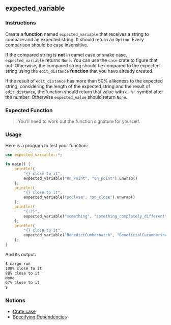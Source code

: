## expected_variable

### Instructions

Create a **function** named `expected_variable` that receives a string to compare and an expected string. It should return an `Option`. Every comparison should be case insensitive.

If the compared string is **not** in camel case or snake case, `expected_variable` returns `None`. You can use the `case` crate to figure that out. Otherwise, the compared string should be compared to the expected string using the `edit_distance` **function** that you have already created.

If the result of `edit_distance` has more than 50% alikeness to the expected string, considering the length of the expected string and the result of `edit_distance`, the function should return that value with a `'%'` symbol after the number.
Otherwise `expected_value` should return `None`.

### Expected Function

> You'll need to work out the function signature for yourself.

### Usage

Here is a program to test your function:

```rs
use expected_variable::*;

fn main() {
    println!(
        "{} close to it",
        expected_variable("On_Point", "on_point").unwrap()
    );
    println!(
        "{} close to it",
        expected_variable("soClose", "so_close").unwrap()
    );
    println!(
        "{:?}",
        expected_variable("something", "something_completely_different")
    );
    println!(
        "{} close to it",
        expected_variable("BenedictCumberbatch", "BeneficialCucumbersnatch").unwrap()
    );
}
```

And its output:

```sh
$ cargo run
100% close to it
88% close to it
None
67% close to it
$
```

### Notions

- [Crate case](https://crates.io/crates/case)
- [Specifying Dependencies](https://doc.rust-lang.org/cargo/reference/specifying-dependencies.html)
